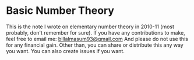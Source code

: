 # Basic Number Theory
This is the note I wrote on elementary number theory in 2010-11 (most probably, don't remember for sure). If you have any contributions to make, feel free to email me: billalmasum93@gmail.com
And please do not use this for any financial gain. Other than, you can share or distribute this any way you want. You can also create issues if you want.
